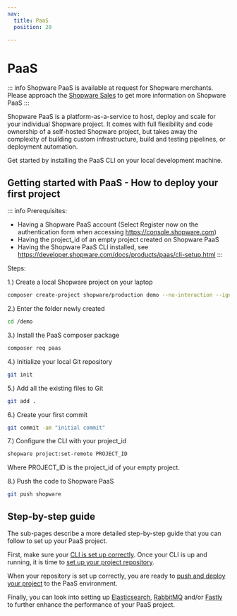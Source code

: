 ```yaml
---
nav:
  title: PaaS
  position: 20

---
```


# PaaS

::: info
Shopware PaaS is available at request for Shopware merchants. Please approach the [Shopware Sales](https://www.shopware.com/en/#contact-sales) to get more information on Shopware PaaS
:::

Shopware PaaS is a platform-as-a-service to host, deploy and scale for your individual Shopware project.
It comes with full flexibility and code ownership of a self-hosted Shopware project, but takes away the complexity of building custom infrastructure, build and testing pipelines, or deployment automation.

Get started by installing the PaaS CLI on your local development machine.

## Getting started with PaaS - How to deploy your first project

::: info
Prerequisites:

* Having a Shopware PaaS account (Select Register now on the authentication form when accessing <https://console.shopware.com>)
* Having the project_id of an empty project created on Shopware PaaS
* Having the Shopware PaaS CLI installed, see <https://developer.shopware.com/docs/products/paas/cli-setup.html>
:::

Steps:

1.) Create a local Shopware project on your laptop

```sh
composer create-project shopware/production demo --no-interaction --ignore-platform-reqs
```

2.) Enter the folder newly created

```sh
cd /demo
```

3.) Install the PaaS composer package

```sh
composer req paas
```

4.) Initialize your local Git repository

```sh
git init
```

5.) Add all the existing files to Git

```sh
git add .
```

6.) Create your first commit

```sh
git commit -am "initial commit"
```

7.) Configure the CLI with your project_id

```sh
shopware project:set-remote PROJECT_ID
```

Where PROJECT_ID is the project_id of your empty project.

8.) Push the code to Shopware PaaS

```sh
git push shopware
```

## Step-by-step guide

The sub-pages describe a more detailed step-by-step guide that you can follow to set up your PaaS project.

First, make sure your [CLI is set up correctly](cli-setup).
Once your CLI is up and running, it is time to [set up your project repository](repository).

When your repository is set up correctly, you are ready to [push and deploy your project](build-deploy) to the PaaS environment.

Finally, you can look into setting up [Elasticsearch](elasticsearch), [RabbitMQ](rabbitmq) and/or [Fastly](fastly) to further enhance the performance of your PaaS project.
